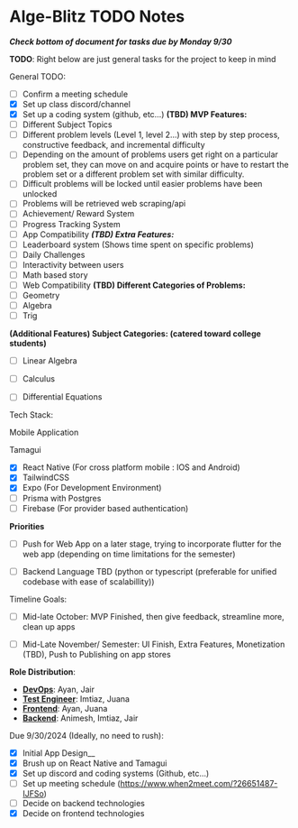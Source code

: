 # Alge-Blitz TODO Notes
***Check bottom of document for tasks due by Monday 9/30***

**TODO**: Right below are just general tasks for the project to keep in mind

General TODO:
- [ ] Confirm a meeting schedule
- [x] Set up class discord/channel
- [x] Set up a coding system (github, etc…) 
**(TBD) MVP Features:**
- [ ] Different Subject Topics
- [ ] Different problem levels (Level 1, level 2…) with step by step process, constructive feedback, and incremental difficulty
- [ ] Depending on the amount of problems users get right on a particular problem set, they can move on and acquire points or have to restart the problem set or a different problem set with similar difficulty. 
- [ ] Difficult problems will be locked until easier problems have been unlocked
- [ ] Problems will be retrieved web scraping/api
- [ ] Achievement/ Reward System
- [ ] Progress Tracking System
- [ ] App Compatibility
***(TBD) Extra Features:***
- [ ] Leaderboard system (Shows time spent on specific problems)
- [ ] Daily Challenges
- [ ] Interactivity between users
- [ ] Math based story
- [ ] Web Compatibility 
**(TBD) Different Categories of Problems:**
- [ ] Geometry
- [ ] Algebra
- [ ] Trig

**(Additional Features) Subject Categories: (catered toward college students)**
- [ ] Linear Algebra
- [ ] Calculus
- [ ] Differential Equations


Tech Stack:

Mobile Application

Tamagui
 - [x] React Native (For cross platform mobile : IOS and Android)
 - [x] TailwindCSS
 - [x] Expo (For Development Environment)
 - [ ] Prisma with Postgres
 - [ ] Firebase (For provider based authentication)

**Priorities**
- [ ] Push for Web App on a later stage, trying to incorporate flutter for the web app (depending on time limitations for the semester)
- [ ] Backend Language TBD (python or typescript (preferable for unified codebase with ease of scalabillity))

 
Timeline Goals:
- [ ] Mid-late October: MVP Finished, then give feedback, streamline more, clean up apps
- [ ] Mid-Late November/ Semester: UI Finish, Extra Features, Monetization (TBD), Push to Publishing on app stores


**Role Distribution**:
* <ins><b>DevOps</b></ins>: Ayan, Jair
* <ins><strong>Test Engineer</strong></ins>: Imtiaz, Juana
* <ins><strong>Frontend</strong></ins>: Ayan, Juana
* <ins><strong>Backend</strong></ins>: Animesh, Imtiaz, Jair

Due 9/30/2024 (Ideally, no need to rush):
* [x] Initial App Design__
* [x] Brush up on React Native and Tamagui
* [x] Set up discord and coding systems (Github, etc…)
* [ ] Set up meeting schedule (https://www.when2meet.com/?26651487-IJFSo)
* [ ] Decide on backend technologies 
* [x] Decide on frontend technologies
